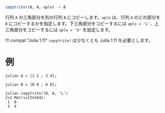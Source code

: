 ```julia
copytrito!(B, A, uplo) -> B
```

行列 `A` の三角部分を別の行列 `B` にコピーします。`uplo` は、行列 `A` のどの部分を `B` にコピーするかを指定します。下三角部分をコピーするには `uplo = 'L'`、上三角部分をコピーするには `uplo = 'U'` を設定します。

!!! compat "Julia 1.11"
    `copytrito!` は少なくとも Julia 1.11 を必要とします。


# 例

```jldoctest
julia> A = [1 2 ; 3 4];

julia> B = [0 0 ; 0 0];

julia> copytrito!(B, A, 'L')
2×2 Matrix{Int64}:
 1  0
 3  4
```

